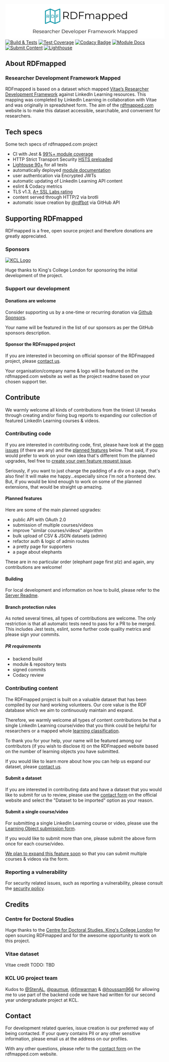 [![RDfmapped](./server/assets/img/promo/rdfmapped_social_narrower.png)](https://rdfmapped.com)
[![Build & Tests](https://github.com/almasen/rdf-mapped/workflows/Build/badge.svg)](https://github.com/almasen/rdf-mapped/actions)
[![Test Coverage](https://img.shields.io/badge/dynamic/json?color=success&label=test%20coverage&query=%24.total.statements.pct&suffix=%25&url=https%3A%2F%2Fdev.rdfmapped.com%2Fcoverage%2Fcoverage-summary.json&logo=jest)](https://dev.rdfmapped.com/coverage)
[![Codacy Badge](https://app.codacy.com/project/badge/Grade/8f122bbf86794463b3b10f85bcf28249)](https://www.codacy.com?utm_source=github.com&amp;utm_medium=referral&amp;utm_content=almasen/rdf-mapped&amp;utm_campaign=Badge_Grade)
[![Module Docs](https://img.shields.io/badge/module-docs-informational?logo=node.js)](https://dev.rdfmapped.com/docs)
[![Submit Content](https://img.shields.io/badge/learning-submit%20content-informational?logo=linkedin)](https://rdfmapped.com/submit)
[![Lighthouse](https://img.shields.io/badge/Lighthouse-98.25%25-success?logo=Lighthouse)](https://googlechrome.github.io/lighthouse/viewer/?psiurl=https%3A%2F%2Frdfmapped.com%2F&strategy=desktop&category=performance&category=accessibility&category=best-practices&category=seo&category=pwa&utm_source=lh-chrome-ext)

## About RDFmapped

### Researcher Development Framework Mapped

RDFmapped is based on a dataset which mapped [Vitae’s Researcher Development Framework](https://www.vitae.ac.uk/researchers-professional-development/about-the-vitae-researcher-development-framework/developing-the-vitae-researcher-development-framework "Vitae’s Researcher Development Framework") against LinkedIn Learning resources. This mapping was completed by LinkedIn Learning in collaboration with Vitae and was originally in spreadsheet form. The aim of the [rdfmapped.com](https://rdfmapped.com) website is to make this dataset accessible, searchable, and convenient for researchers.

## Tech specs

Some tech specs of rdfmapped.com project

- CI with Jest & [99%+ module coverage](https://dev.rdfmapped.com/coverage)
- HTTP Strict Transport Security [HSTS preloaded](https://hstspreload.org/?domain=rdfmapped.com "HSTS Preloaded")
- [Lightouse 90+](https://googlechrome.github.io/lighthouse/viewer/?psiurl=https%3A%2F%2Frdfmapped.com%2F&strategy=desktop&category=performance&category=accessibility&category=best-practices&category=seo&category=pwa&utm_source=lh-chrome-ext) for all tests
- automatically deployed [module documentation](https://dev.rdfmapped.com/docs)
- user authentication via Encrypted JWTs
- automatic updating of LinkedIn Learning API content
- eslint & Codacy metrics
- TLS v1.3, [A+ SSL Labs rating](https://www.ssllabs.com/ssltest/analyze.html?d=rdfmapped.com "Qualys SSL Labs Report")
- content served through HTTP/2 via brotli
- automatic issue creation by [@rdfbot](https://github.com/rdfbot) via GitHub API

## Supporting RDFmapped

RDFmapped is a free, open source project and therefore donations are greatly appreciated.

### Sponsors

[![KCL Logo](https://rdfmapped.com/img/kcl/KCL_box_red_485_rgb_comp.webp)](https://kcl.ac.uk "King's College London")

Huge thanks to King's College London for sponsoring the initial development of the project.

### Support our development

#### Donations are welcome

Consider supporting us by a one-time or recurring donation via [Github Sponsors](https://paypal.me/almasen).

Your name will be featured in the list of our sponsors as per the GitHub sponsors description.

#### Sponsor the RDFmapped project

If you are interested in becoming on official sponsor of the RDFmapped project, please [contact us](https://rdfmapped.com/contact).

Your organisation/company name & logo will be featured on the rdfmapped.com website as well as the project readme based on your chosen support tier.

## Contribute

We warmly welcome all kinds of contributions from the tiniest UI tweaks through creating and/or fixing bug reports to expanding our collection of featured LinkedIn Learning courses & videos.

### Contributing code

If you are interested in contributing code, first, please have look at the [open issues](https://github.com/almasen/rdf-mapped/issues) (if there are any) and the [planned features](#planned-features) below. That said, if you would prefer to work on your own idea that's different from the planned upgrades, feel free to [create your own feature request issue](https://github.com/almasen/rdf-mapped/issues/new?assignees=&labels=&template=feature_request.md&title=).

Seriously, if you want to just change the padding of a div on a page, that's also fine! It will make me happy...especially since I'm not a frontend dev. But, if you would be kind enough to work on some of the planned extensions, that would be straight up amazing.

#### Planned features

Here are some of the main planned upgrades:

- public API with OAuth 2.0
- submission of multiple courses/videos
- improve "similar courses/videos" algorithm
- bulk upload of CSV & JSON datasets (admin)
- refactor auth & logic of admin routes
- a pretty page for supporters
- a page about elephants

These are in no particular order (elephant page first plz) and again, any contributions are welcome!

#### Building

For local development and information on how to build, please refer to the [Server Readme](./server/README.md).

#### Branch protection rules

As noted several times, all types of contributions are welcome. The only restriction is that all automatic tests need to pass for a PR to be merged. This includes Jest tests, eslint, some further code quality metrics and please sign your commits.

##### PR requirements

- backend build
- module & repository tests
- signed commits
- Codacy review

### Contributing content

The RDFmapped project is built on a valuable dataset that has been compiled by our hard working volunteers. Our core value is the RDF database which we aim to continuously maintain and expand.

Therefore, we warmly welcome all types of content contributions be that a single LinkedIn Learning course/video that you think could be helpful for researchers or a mapped whole [learning classification](https://docs.microsoft.com/en-us/linkedin/learning/reference/learningclassifications).

To thank you for your help, your name will be featured among our contributors (if you wish to disclose it) on the RDFmapped website based on the number of learning objects you have submitted.

If you would like to learn more about how you can help us expand our dataset, please [contact us](https://rdfmapped.com/contact).

#### Submit a dataset

If you are interested in contributing data and have a dataset that you would like to submit for us to review, please use the [contact form](https://rdfmapped.com/contact) on the official website and select the "Dataset to be imported" option as your reason.

#### Submit a single course/video

For submitting a single LinkedIn Learning course or video, please use the [Learning Object submission form](https://rdfmapped.com/submit).

If you would like to submit more than one, please submit the above form once for each course/video.

[We plan to expand this feature soon](#planned-features) so that you can submit multiple courses & videos via the form.

### Reporting a vulnerability

For security related issues, such as reporting a vulnerability, please consult the [security policy](https://github.com/almasen/rdf-mapped/security/policy).

## Credits

### Centre for Doctoral Studies

Huge thanks to the [Centre for Doctoral Studies, King's College London](https://www.kcl.ac.uk/doctoralstudies "KCL Doctoral Studies") for open sourcing RDFmapped and for the awesome opportunity to work on this project.

### Vitae dataset

Vitae credit TODO: TBD

### KCL UG project team

Kudos to [@StenAL](https://github.com/StenAL), [@paumue](https://github.com/paumue), [@finwarman](https://github.com/finwarman) & [@houssam966](https://github.com/houssam966) for allowing me to use part of the backend code we have had written for our second year undergraduate project at KCL.

## Contact

For development related queries, issue creation is our preferred way of being contacted. If your query contains PII or any other sensitive information, please email us at the address on our profiles.

With any other questions, please refer to the [contact form](https://rdfmapped.com/contact) on the rdfmapped.com website.